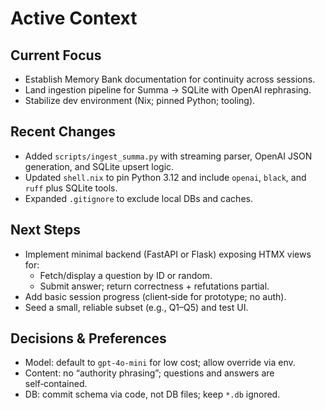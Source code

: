 # Active Context

## Current Focus

- Establish Memory Bank documentation for continuity across sessions.
- Land ingestion pipeline for Summa → SQLite with OpenAI rephrasing.
- Stabilize dev environment (Nix; pinned Python; tooling).

## Recent Changes

- Added `scripts/ingest_summa.py` with streaming parser, OpenAI JSON generation, and SQLite upsert logic.
- Updated `shell.nix` to pin Python 3.12 and include `openai`, `black`, and `ruff` plus SQLite tools.
- Expanded `.gitignore` to exclude local DBs and caches.

## Next Steps

- Implement minimal backend (FastAPI or Flask) exposing HTMX views for:
  - Fetch/display a question by ID or random.
  - Submit answer; return correctness + refutations partial.
- Add basic session progress (client‑side for prototype; no auth).
- Seed a small, reliable subset (e.g., Q1–Q5) and test UI.

## Decisions & Preferences

- Model: default to `gpt-4o-mini` for low cost; allow override via env.
- Content: no “authority phrasing”; questions and answers are self‑contained.
- DB: commit schema via code, not DB files; keep `*.db` ignored.

